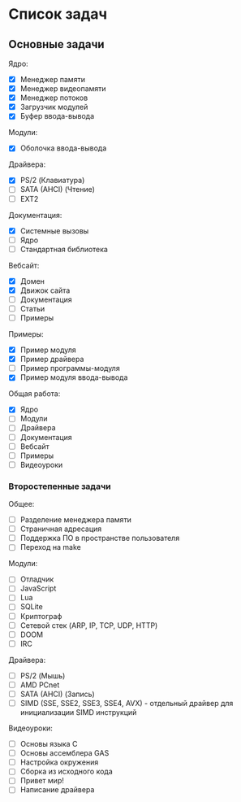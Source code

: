 # Список задач

## Основные задачи

Ядро:

- [x] Менеджер памяти
- [x] Менеджер видеопамяти
- [X] Менеджер потоков
- [X] Загрузчик модулей
- [X] Буфер ввода-вывода

Модули:

- [X] Оболочка ввода-вывода

Драйвера:

- [X] PS/2 (Клавиатура)
- [ ] SATA (AHCI) (Чтение)
- [ ] EXT2

Документация:

- [X] Системные вызовы
- [ ] Ядро
- [ ] Стандартная библиотека

Вебсайт:

- [X] Домен
- [X] Движок сайта
- [ ] Документация
- [ ] Статьи
- [ ] Примеры

Примеры:

- [X] Пример модуля
- [X] Пример драйвера
- [ ] Пример программы-модуля
- [X] Пример модуля ввода-вывода

Общая работа:

- [X] Ядро
- [ ] Модули
- [ ] Драйвера
- [ ] Документация
- [ ] Вебсайт
- [ ] Примеры
- [ ] Видеоуроки

### Второстепенные задачи

Общее:

- [ ] Разделение менеджера памяти
- [ ] Страничная адресация
- [ ] Поддержка ПО в пространстве пользователя
- [ ] Переход на make

Модули:

- [ ] Отладчик
- [ ] JavaScript
- [ ] Lua
- [ ] SQLite
- [ ] Криптограф
- [ ] Сетевой стек (ARP, IP, TCP, UDP, HTTP)
- [ ] DOOM
- [ ] IRC

Драйвера:

- [ ] PS/2 (Мышь)
- [ ] AMD PCnet
- [ ] SATA (AHCI) (Запись)
- [ ] SIMD (SSE, SSE2, SSE3, SSE4, AVX) - отдельный драйвер для инициализации SIMD инструкций

Видеоуроки:

- [ ] Основы языка C
- [ ] Основы ассемблера GAS
- [ ] Настройка окружения
- [ ] Сборка из исходного кода
- [ ] Привет мир!
- [ ] Написание драйвера